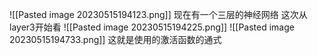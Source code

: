 ![[Pasted image 20230515194123.png]]
现在有一个三层的神经网络
这次从layer3开始看
![[Pasted image 20230515194225.png]]
![[Pasted image 20230515194733.png]]
这就是使用的激活函数的通式

